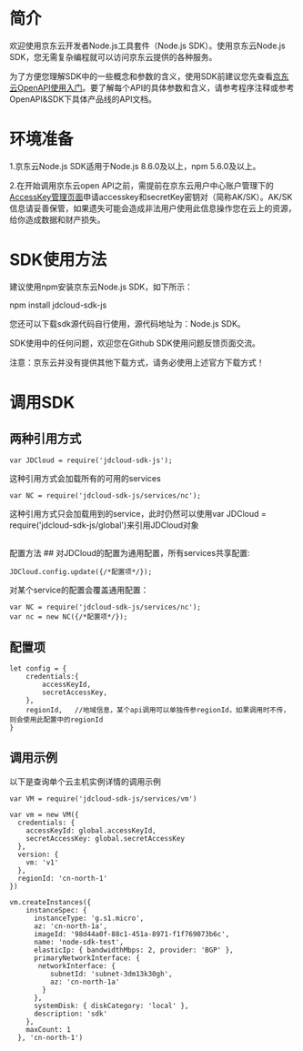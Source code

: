 # 简介 #
  欢迎使用京东云开发者Node.js工具套件（Node.js SDK）。使用京东云Node.js SDK，您无需复杂编程就可以访问京东云提供的各种服务。 

  为了方便您理解SDK中的一些概念和参数的含义，使用SDK前建议您先查看[京东云OpenAPI使用入门](http://www.jdcloud.com/help/detail/355/isCatalog/0)。要了解每个API的具体参数和含义，请参考程序注释或参考OpenAPI&SDK下具体产品线的API文档。



# 环境准备 #
 1.京东云Node.js SDK适用于Node.js 8.6.0及以上，npm 5.6.0及以上。

 2.在开始调用京东云open API之前，需提前在京东云用户中心账户管理下的[AccessKey管理页面](https://uc.jdcloud.com/accesskey/index)申请accesskey和secretKey密钥对（简称AK/SK）。AK/SK信息请妥善保管，如果遗失可能会造成非法用户使用此信息操作您在云上的资源，给你造成数据和财产损失。



# SDK使用方法 #
建议使用npm安装京东云Node.js SDK，如下所示： 

npm install jdcloud-sdk-js

 

您还可以下载sdk源代码自行使用，源代码地址为：Node.js SDK。

 

SDK使用中的任何问题，欢迎您在Github SDK使用问题反馈页面交流。



注意：京东云并没有提供其他下载方式，请务必使用上述官方下载方式！

 

# 调用SDK #

## 两种引用方式 ##
	var JDCloud = require('jdcloud-sdk-js');

这种引用方式会加载所有的可用的services



	var NC = require('jdcloud-sdk-js/services/nc');

这种引用方式只会加载用到的service，此时仍然可以使用var JDCloud = require('jdcloud-sdk-js/global')来引用JDCloud对象
## 
配置方法 ##
对JDCloud的配置为通用配置，所有services共享配置:


	JDCloud.config.update({/*配置项*/});


对某个service的配置会覆盖通用配置： 


	var NC = require('jdcloud-sdk-js/services/nc');
	var nc = new NC({/*配置项*/});


## 配置项 ##
	let config = {
	    credentials:{
	        accessKeyId,
	        secretAccessKey,
	    },
	    regionId,   //地域信息，某个api调用可以单独传参regionId，如果调用时不传，则会使用此配置中的regionId
	}


## 调用示例 ##
以下是查询单个云主机实例详情的调用示例

	var VM = require('jdcloud-sdk-js/services/vm')
	
	var vm = new VM({
	  credentials: {
	    accessKeyId: global.accessKeyId,
	    secretAccessKey: global.secretAccessKey
	  },
      version: {
	    vm: 'v1'
      },
	  regionId: 'cn-north-1'
	})
	
	vm.createInstances({
	    instanceSpec: {
	      instanceType: 'g.s1.micro',
	      az: 'cn-north-1a',
	      imageId: '98d44a0f-88c1-451a-8971-f1f769073b6c',
	      name: 'node-sdk-test',
	      elasticIp: { bandwidthMbps: 2, provider: 'BGP' },
	      primaryNetworkInterface: {
 	       networkInterface: {
	          subnetId: 'subnet-3dm13k30gh',
	          az: 'cn-north-1a'
	        }
	      },
	      systemDisk: { diskCategory: 'local' },
	      description: 'sdk'
	    },
	    maxCount: 1
	  }, 'cn-north-1')
